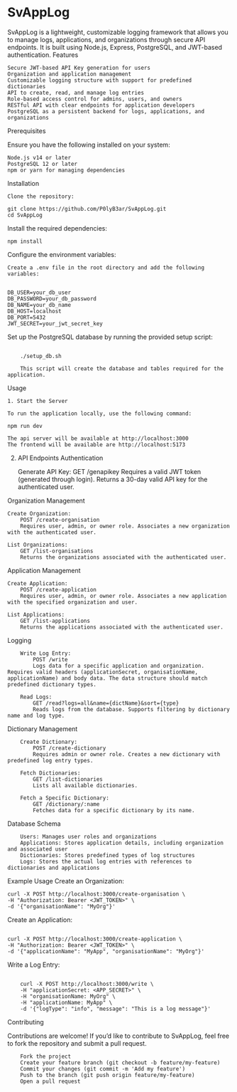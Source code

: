 # SvAppLog

SvAppLog is a lightweight, customizable logging framework that allows you to manage logs, applications, and organizations through secure API endpoints. It is built using Node.js, Express, PostgreSQL, and JWT-based authentication.
Features

    Secure JWT-based API Key generation for users
    Organization and application management
    Customizable logging structure with support for predefined dictionaries
    API to create, read, and manage log entries
    Role-based access control for admins, users, and owners
    RESTful API with clear endpoints for application developers
    PostgreSQL as a persistent backend for logs, applications, and organizations

Prerequisites

Ensure you have the following installed on your system:

    Node.js v14 or later
    PostgreSQL 12 or later
    npm or yarn for managing dependencies

Installation

    Clone the repository:
```
git clone https://github.com/P0lyB3ar/SvAppLog.git
cd SvAppLog
```
Install the required dependencies:
```
npm install
```
Configure the environment variables:
```
Create a .env file in the root directory and add the following variables:


DB_USER=your_db_user
DB_PASSWORD=your_db_password
DB_NAME=your_db_name
DB_HOST=localhost
DB_PORT=5432
JWT_SECRET=your_jwt_secret_key
```
Set up the PostgreSQL database by running the provided setup script:
```

    ./setup_db.sh

    This script will create the database and tables required for the application.
```
Usage
```
1. Start the Server

To run the application locally, use the following command:

npm run dev

The api server will be available at http://localhost:3000
The frontend will be available are http://localhost:5173
```
2. API Endpoints
Authentication

    Generate API Key:
        GET /genapikey
        Requires a valid JWT token (generated through login). Returns a 30-day valid API key for the authenticated user.

Organization Management

    Create Organization:
        POST /create-organisation
        Requires user, admin, or owner role. Associates a new organization with the authenticated user.

    List Organizations:
        GET /list-organisations
        Returns the organizations associated with the authenticated user.

Application Management

    Create Application:
        POST /create-application
        Requires user, admin, or owner role. Associates a new application with the specified organization and user.

    List Applications:
        GET /list-applications
        Returns the applications associated with the authenticated user.

Logging
```
    Write Log Entry:
        POST /write
        Logs data for a specific application and organization. Requires valid headers (applicationSecret, organisationName, applicationName) and body data. The data structure should match predefined dictionary types.
```
```
    Read Logs:
        GET /read?logs=all&name={dictName}&sort={type}
        Reads logs from the database. Supports filtering by dictionary name and log type.
```
Dictionary Management
```
    Create Dictionary:
        POST /create-dictionary
        Requires admin or owner role. Creates a new dictionary with predefined log entry types.
```
```
    Fetch Dictionaries:
        GET /list-dictionaries
        Lists all available dictionaries.
```
```
    Fetch a Specific Dictionary:
        GET /dictionary/:name
        Fetches data for a specific dictionary by its name.
```
Database Schema
```
    Users: Manages user roles and organizations
    Applications: Stores application details, including organization and associated user
    Dictionaries: Stores predefined types of log structures
    Logs: Stores the actual log entries with references to dictionaries and applications
```
Example Usage
	Create an Organization:
```
curl -X POST http://localhost:3000/create-organisation \
-H "Authorization: Bearer <JWT_TOKEN>" \
-d '{"organisationName": "MyOrg"}'
```
Create an Application:

```

curl -X POST http://localhost:3000/create-application \
-H "Authorization: Bearer <JWT_TOKEN>" \
-d '{"applicationName": "MyApp", "organisationName": "MyOrg"}'
```
Write a Log Entry:
```

    curl -X POST http://localhost:3000/write \
    -H "applicationSecret: <APP_SECRET>" \
    -H "organisationName: MyOrg" \
    -H "applicationName: MyApp" \
    -d '{"logType": "info", "message": "This is a log message"}'
```


Contributing

Contributions are welcome! If you’d like to contribute to SvAppLog, feel free to fork the repository and submit a pull request.
```
    Fork the project
    Create your feature branch (git checkout -b feature/my-feature)
    Commit your changes (git commit -m 'Add my feature')
    Push to the branch (git push origin feature/my-feature)
    Open a pull request
```
